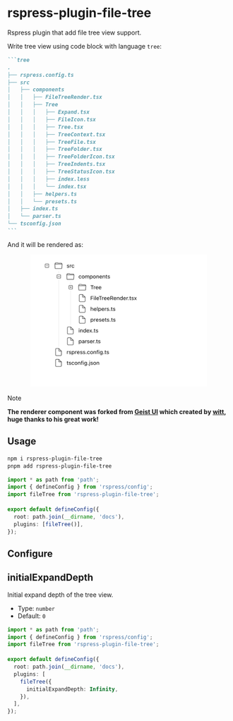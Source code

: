 # rspress-plugin-file-tree

Rspress plugin that add file tree view support.

Write tree view using code block with language `tree`:

````markdown
```tree
.
├── rspress.config.ts
├── src
│   ├── components
│   │   ├── FileTreeRender.tsx
│   │   ├── Tree
│   │   │   ├── Expand.tsx
│   │   │   ├── FileIcon.tsx
│   │   │   ├── Tree.tsx
│   │   │   ├── TreeContext.tsx
│   │   │   ├── TreeFile.tsx
│   │   │   ├── TreeFolder.tsx
│   │   │   ├── TreeFolderIcon.tsx
│   │   │   ├── TreeIndents.tsx
│   │   │   ├── TreeStatusIcon.tsx
│   │   │   ├── index.less
│   │   │   └── index.tsx
│   │   ├── helpers.ts
│   │   └── presets.ts
│   ├── index.ts
│   └── parser.ts
└── tsconfig.json
```
````

And it will be rendered as:

<div align="center">
  <img src="./image.png" alt="sample" width="400" height="300" />
</div>

> [!NOTE]
>
> **The renderer component was forked from [Geist UI](https://geist-ui.dev/) which created by [witt](https://github.com/unix), huge thanks to his great work!**

## Usage

```bash
npm i rspress-plugin-file-tree
pnpm add rspress-plugin-file-tree
```

```ts
import * as path from 'path';
import { defineConfig } from 'rspress/config';
import fileTree from 'rspress-plugin-file-tree';

export default defineConfig({
  root: path.join(__dirname, 'docs'),
  plugins: [fileTree()],
});
```

## Configure

## initialExpandDepth

Initial expand depth of the tree view.

- Type: `number`
- Default: `0`

```ts
import * as path from 'path';
import { defineConfig } from 'rspress/config';
import fileTree from 'rspress-plugin-file-tree';

export default defineConfig({
  root: path.join(__dirname, 'docs'),
  plugins: [
    fileTree({
      initialExpandDepth: Infinity,
    }),
  ],
});
```
